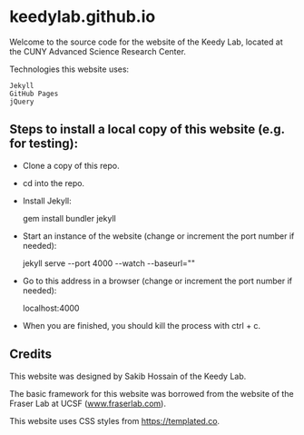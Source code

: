 # keedylab.github.io

Welcome to the source code for the website of the Keedy Lab, located at the CUNY Advanced Science Research Center. 

Technologies this website uses:  

    Jekyll
    GitHub Pages
    jQuery

## Steps to install a local copy of this website (e.g. for testing):

* Clone a copy of this repo.

* cd into the repo.

* Install Jekyll:

    gem install bundler jekyll

* Start an instance of the website (change or increment the port number if needed):

    jekyll serve --port 4000 --watch --baseurl=""

* Go to this address in a browser (change or increment the port number if needed):

    localhost:4000

* When you are finished, you should kill the process with ctrl + c.

## Credits

This website was designed by Sakib Hossain of the Keedy Lab.

The basic framework for this website was borrowed from the website of the Fraser Lab at UCSF (www.fraserlab.com).

This website uses CSS styles from https://templated.co.
